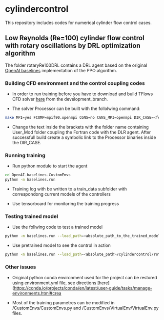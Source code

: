 # cylindercontrol

This repository includes codes for numerical cylinder flow control cases.

## Low Reynolds (Re=100) cylinder flow control with rotary oscillations by DRL optimization algorithm

The folder rotaryRe100DRL contains a DRL agent based on the original [OpenAI baselines](https://github.com/openai/baselines) implementation of the PPO algorithm.

### Building CFD environment and the control coupling codes

- In order to run training before you have to download and build TFlows CFD solver [here](https://github.com/DelNov/T-Flows) from the development_branch.

- The solver Processor can be built with the follolwing command:
```bash
make MPI=yes FCOMP=mpif90.openmpi CGNS=no CGNS_MPI=openmpi DIR_CASE=<folder_with_the_agent>
```
- Change the text inside the brackets with the folder name containing User_Mod folder coupling the Fortran code with the DLR agent.
After successfull build create a symbolic link to the Processor binaries inside the DIR_CASE.

### Running training

- Run python module to start the agent

```bash
cd OpenAI-baselines-CustomEnvs
python -m baselines.run
```

- Training log with be written to a train_data subfolder with correspondong current models of the controllers 

- Use tensorboard for monitoring the training progress

### Testing trained model

- Use the follwing code to test a trained model

```bash
python -m baselines.run --load_path=<absolute_path_to_the_trained_model>
```

- Use pretrained model to see the control in action

```bash
python -m baselines.run --load_path=<absolute_path>/cylindercontrol/rotaryRe100DRL/OpenAI-baselines-CustomEnvs/trained_models/VirtualEnv/20200622-190846_dns_re100_entropy0.01_3-cd-0.2cl_50long/checkpoints/00050
```

### Other issues

- Original python conda environment used for the project can be restored using environment.yml file, see directions [here](https://conda.io/projects/conda/en/latest/user-guide/tasks/manage-environments.html#crea

- Most of the training parametres can be modified in /CustomEnvs/CustomEnvs.py and /CustomEnvs/VirtualEnv/VirtualEnv.py files.
